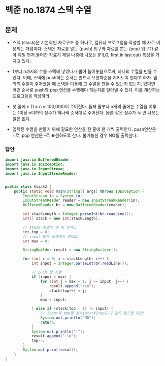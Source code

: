 # 백준 no.1874 스택 수열

## 문제
* 스택 (stack)은 기본적인 자료구조 중 하나로, 컴퓨터 프로그램을 작성할 때 자주 이용되는 개념이다. 스택은 자료를 넣는 (push) 입구와 자료를 뽑는 (pop) 입구가 같아 제일 먼저 들어간 자료가 제일 나중에 나오는 (FILO, first in last out) 특성을 가지고 있다.

* 1부터 n까지의 수를 스택에 넣었다가 뽑아 늘어놓음으로써, 하나의 수열을 만들 수 있다. 이때, 스택에 push하는 순서는 반드시 오름차순을 지키도록 한다고 하자. 임의의 수열이 주어졌을 때 스택을 이용해 그 수열을 만들 수 있는지 없는지, 있다면 어떤 순서로 push와 pop 연산을 수행해야 하는지를 알아낼 수 있다. 이를 계산하는 프로그램을 작성하라.

* 첫 줄에 n (1 ≤ n ≤ 100,000)이 주어진다. 둘째 줄부터 n개의 줄에는 수열을 이루는 1이상 n이하의 정수가 하나씩 순서대로 주어진다. 물론 같은 정수가 두 번 나오는 일은 없다.

* 입력된 수열을 만들기 위해 필요한 연산을 한 줄에 한 개씩 출력한다. push연산은 +로, pop 연산은 -로 표현하도록 한다. 불가능한 경우 NO를 출력한다.

### 답안
``` java
import java.io.BufferedReader;
import java.io.IOException;
import java.io.InputStream;
import java.io.InputStreamReader;


public class Stack2 {
    public static void main(String[] args) throws IOException {
        InputStream in = System.in;
        InputStreamReader reader = new InputStreamReader(in);
        BufferedReader br = new BufferedReader(reader);

        int stackLength = Integer.parseInt(br.readLine());
        int[] stack = new int[stackLength];

        // stack 배열의 맨 위 인덱스
        int top = 0;
        // input 받은 값중에서 최대값
        int max = 0;

        StringBuilder result = new StringBuilder();

        for (int i = 0; i < stackLength; i++) {
            int input = Integer.parseInt(br.readLine());

            // push 할 상황
            if (input > max) {
                for (int j = max + 1; j <= input; j++) {
                    result.append("+\n");
                    stack[top++] = j;
                }
                max = input;

            } else if (stack[top - 1] != input) {
                // input과 pop될 정수(stack[top])가 같지 않으면 리턴!
                System.out.println("NO");
                return;
            }
            System.out.println("-");
            result.append("-\n");
            top--;
        }
        System.out.print(result);
    }
}
```
